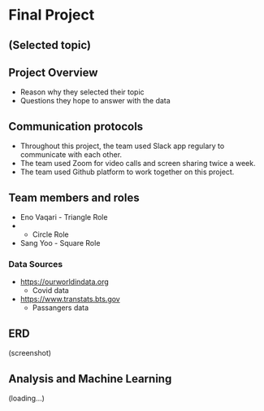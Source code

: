 # Final Project 

## (Selected topic)

## Project Overview
* Reason why they selected their topic
* Questions they hope to answer with the data

## Communication protocols
* Throughout this project, the team used Slack app regulary to communicate with each other.
* The team used Zoom for video calls and screen sharing twice a week.
* The team used Github platform to work together on this project.

## Team members and roles
* Eno Vaqari - Triangle Role
* - Circle Role
* Sang Yoo - Square Role

### Data Sources

* https://ourworldindata.org
  * Covid data
* https://www.transtats.bts.gov
  * Passangers data

## ERD
(screenshot)
## Analysis and Machine Learning 

(loading...)